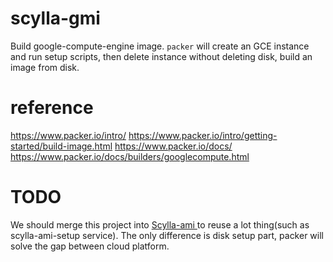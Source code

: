 # scylla-gmi

Build google-compute-engine image. `packer` will create an GCE instance and run setup scripts, then delete instance without deleting disk, build an image from disk.

# reference

https://www.packer.io/intro/
https://www.packer.io/intro/getting-started/build-image.html
https://www.packer.io/docs/
https://www.packer.io/docs/builders/googlecompute.html

# TODO

We should merge this project into [Scylla-ami ](https://github.com/scylladb/scylla-ami/)to reuse a lot thing(such as scylla-ami-setup service). The only difference is disk setup part, packer will solve the gap between cloud platform.
